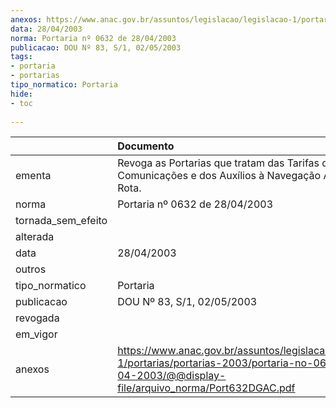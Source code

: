 ```yaml
---
anexos: https://www.anac.gov.br/assuntos/legislacao/legislacao-1/portarias/portarias-2003/portaria-no-0632-de-28-04-2003/@@display-file/arquivo_norma/Port632DGAC.pdf
data: 28/04/2003
norma: Portaria nº 0632 de 28/04/2003
publicacao: DOU Nº 83, S/1, 02/05/2003
tags:
- portaria
- portarias
tipo_normatico: Portaria
hide: 
- toc 
 
---
```


|                    | Documento                                                                                                                                                     |
|:-------------------|:--------------------------------------------------------------------------------------------------------------------------------------------------------------|
| ementa             | Revoga as Portarias que tratam das Tarifas de Uso das Comunicações e dos Auxílios à Navegação Aérea em Rota.                                                  |
| norma              | Portaria nº 0632 de 28/04/2003                                                                                                                                |
| tornada_sem_efeito |                                                                                                                                                               |
| alterada           |                                                                                                                                                               |
| data               | 28/04/2003                                                                                                                                                    |
| outros             |                                                                                                                                                               |
| tipo_normatico     | Portaria                                                                                                                                                      |
| publicacao         | DOU Nº 83, S/1, 02/05/2003                                                                                                                                    |
| revogada           |                                                                                                                                                               |
| em_vigor           |                                                                                                                                                               |
| anexos             | https://www.anac.gov.br/assuntos/legislacao/legislacao-1/portarias/portarias-2003/portaria-no-0632-de-28-04-2003/@@display-file/arquivo_norma/Port632DGAC.pdf |